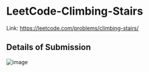 # LeetCode-Climbing-Stairs
Link: https://leetcode.com/problems/climbing-stairs/
## Details of Submission
![image](https://user-images.githubusercontent.com/51401355/216754965-8b48d7b2-3cf2-415d-a021-abbb143136b4.png)
